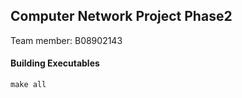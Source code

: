 ## Computer Network Project Phase2

Team member: B08902143

#### Building Executables
```
make all
```